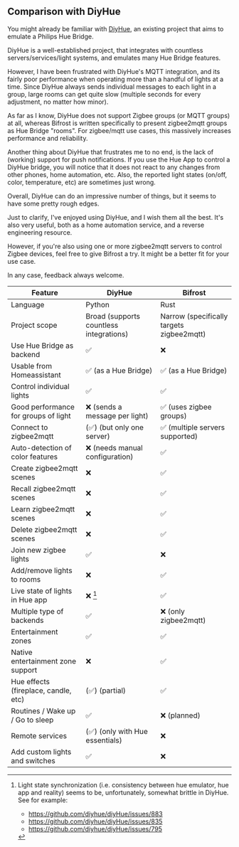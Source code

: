 ## Comparison with DiyHue

You might already be familiar with [DiyHue](https://github.com/diyhue/diyHue),
an existing project that aims to emulate a Philips Hue Bridge.

DiyHue is a well-established project, that integrates with countless
servers/services/light systems, and emulates many Hue Bridge features.

However, I have been frustrated with DiyHue's MQTT integration, and its fairly
poor performance when operating more than a handful of lights at a time. Since
DiyHue always sends individual messages to each light in a group, large rooms
can get quite slow (multiple seconds for every adjustment, no matter how minor).

As far as I know, DiyHue does not support Zigbee groups (or MQTT groups) at all,
whereas Bifrost is written specifically to present zigbee2mqtt groups as Hue
Bridge "rooms". For zigbee/mqtt use cases, this massively increases performance
and reliability.

Another thing about DiyHue that frustrates me to no end, is the lack of
(working) support for push notifications. If you use the Hue App to control a
DiyHue bridge, you will notice that it does not react to any changes from other
phones, home automation, etc. Also, the reported light states (on/off, color,
temperature, etc) are sometimes just wrong.

Overall, DiyHue can do an impressive number of things, but it seems to have some
pretty rough edges.

Just to clarify, I've enjoyed using DiyHue, and I wish them all the best. It's
also very useful, both as a home automation service, and a reverse engineering
resource.

However, if you're also using one or more zigbee2mqtt servers to control Zigbee
devices, feel free to give Bifrost a try. It might be a better fit for your use
case.

In any case, feedback always welcome.


| Feature                              | DiyHue                                  | Bifrost                                   |
|--------------------------------------|-----------------------------------------|-------------------------------------------|
| Language                             | Python                                  | Rust                                      |
| Project scope                        | Broad (supports countless integrations) | Narrow (specifically targets zigbee2mqtt) |
| Use Hue Bridge as backend            | ✅                                      | ❌                                        |
| Usable from Homeassistant            | ✅ (as a Hue Bridge)                    | ✅ (as a Hue Bridge)                      |
| Control individual lights            | ✅                                      | ✅                                        |
| Good performance for groups of light | ❌ (sends a message per light)          | ✅ (uses zigbee groups)                   |
| Connect to zigbee2mqtt               | (✅) (but only one server)              | ✅ (multiple servers supported)           |
| Auto-detection of color features     | ❌ (needs manual configuration)         | ✅                                        |
| Create zigbee2mqtt scenes            | ❌                                      | ✅                                        |
| Recall zigbee2mqtt scenes            | ❌                                      | ✅                                        |
| Learn zigbee2mqtt scenes             | ❌                                      | ✅                                        |
| Delete zigbee2mqtt scenes            | ❌                                      | ✅                                        |
| Join new zigbee lights               | ✅                                      | ❌                                        |
| Add/remove lights to rooms           | ❌                                      | ✅                                        |
| Live state of lights in Hue app      | ❌ [^1]                                 | ✅                                        |
| Multiple type of backends            | ✅                                      | ❌ (only zigbee2mqtt)                     |
| Entertainment zones                  | ✅                                      | ✅                                        |
| Native entertainment zone support    | ❌                                      | ✅                                        |
| Hue effects (fireplace, candle, etc) | (✅) (partial)                          | ✅                                        |
| Routines / Wake up / Go to sleep     | ✅                                      | ❌ (planned)                              |
| Remote services                      | (✅) (only with Hue essentials)         | ❌                                        |
| Add custom lights and switches       | ✅                                      | ❌                                        |

[^1]: Light state synchronization (i.e. consistency between hue emulator, hue
    app and reality) seems to be, unfortunately, somewhat brittle in DiyHue. See
    for example:
    * https://github.com/diyhue/diyHue/issues/883
    * https://github.com/diyhue/diyHue/issues/835
    * https://github.com/diyhue/diyHue/issues/795

